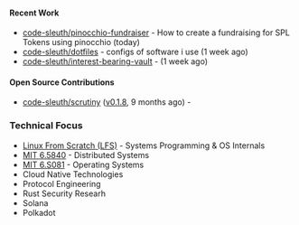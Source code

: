

#### Recent Work

- [code-sleuth/pinocchio-fundraiser](https://github.com/code-sleuth/pinocchio-fundraiser) - How to create a fundraising for SPL Tokens using pinocchio (today)
- [code-sleuth/dotfiles](https://github.com/code-sleuth/dotfiles) - configs of software i use (1 week ago)
- [code-sleuth/interest-bearing-vault](https://github.com/code-sleuth/interest-bearing-vault) -  (1 week ago)

#### Open Source Contributions

- [code-sleuth/scrutiny](https://github.com/code-sleuth/scrutiny) ([v0.1.8](https://github.com/code-sleuth/scrutiny/releases/tag/v0.1.8), 9 months ago) - 

### Technical Focus
- [Linux From Scratch (LFS)](https://www.linuxfromscratch.org/lfs/) - Systems Programming & OS Internals
- [MIT 6.5840](http://nil.csail.mit.edu/6.5840/2025/) - Distributed Systems
- [MIT 6.S081](https://pdos.csail.mit.edu/6.828/2025/) - Operating Systems
- Cloud Native Technologies
- Protocol Engineering
- Rust Security Researh
- Solana
- Polkadot


